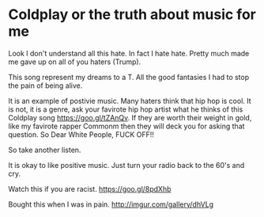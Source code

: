 # Coldplay or the truth about music for me

Look I don't understand all this hate. In fact I hate hate. Pretty much made me gave up on all of you haters (Trump).

This song represent my dreams to a T. All the good fantasies I had to stop the pain of being alive.

It is an example of postivie music. Many haters think that hip hop is cool. It is not, it is a genre, ask your favirote hip hop artist what he thinks of this Coldplay song https://goo.gl/tZAnQv. If they are worth their weight in gold, like my favirote rapper Commonm then they will deck you for asking that question. So Dear White People, FUCK OFF!!

So take another listen.

It is okay to like positive music. Just turn your radio back to the 60's and cry.

Watch this if you are racist.
https://goo.gl/8pdXhb


Bought this when I was in pain.
http://imgur.com/gallery/dhVLg
